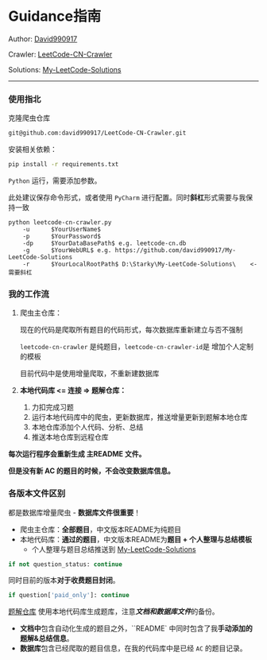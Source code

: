 # Guidance指南

Author: [David990917](https://github.com/david990917)

Crawler: [LeetCode-CN-Crawler](https://github.com/david990917/LeetCode-CN-Crawler)

Solutions: [My-LeetCode-Solutions](https://github.com/david990917/My-LeetCode-Solutions)

---

### 使用指北

克隆爬虫仓库

```bash
git@github.com:david990917/LeetCode-CN-Crawler.git
```

安装相关依赖：

```bash
pip install -r requirements.txt
```

`Python` 运行，需要添加参数。

此处建议保存命令形式，或者使用 `PyCharm` 进行配置。同时**斜杠**形式需要与我保持一致

```
python leetcode-cn-crawler.py
	-u		$YourUserName$
	-p		$YourPassword$
	-dp		$YourDataBasePath$ e.g. leetcode-cn.db
	-g		$YourWebURL$ e.g. https://github.com/david990917/My-LeetCode-Solutions
	-r      $YourLocalRootPath$ D:\Starky\My-LeetCode-Solutions\    <-需要斜杠
```

### 我的工作流

1. 爬虫主仓库：

   现在的代码是爬取所有题目的代码形式，每次数据库重新建立与否不强制

   `leetcode-cn-crawler` 是纯题目，`leetcode-cn-crawler-id`是 增加个人定制的模板

   目前代码中是使用增量爬取，不重新建数据库

2. **本地代码库 <= 连接 => 题解仓库：**

   1. 力扣完成习题
   2. 运行本地代码库中的爬虫，更新数据库，推送增量更新到题解本地仓库
   3. 本地仓库添加个人代码、分析、总结
   4. 推送本地仓库到远程仓库

**每次运行程序会重新生成 主README 文件。**

**但是没有新 AC 的题目的时候，不会改变数据库信息。**

### 各版本文件区别

都是数据库增量爬虫 - **数据库文件很重要**！

- 爬虫主仓库：**全部题目**，中文版本README为纯题目
- 本地代码库：**通过的题目**，中文版本README为**题目 + 个人整理与总结模板**
  - 个人整理与题目总结推送到 [My-LeetCode-Solutions](https://github.com/david990917/My-LeetCode-Solutions)

```python
if not question_status: continue
```

同时目前的版本**对于收费题目封闭**。

```python
if question['paid_only']: continue
```

[题解仓库](https://github.com/david990917/My-LeetCode-Solutions) 使用本地代码库生成题库，注意***文档和数据库文件***的备份。

- **文档中**包含自动化生成的题目之外，``README` 中同时包含了我**手动添加的题解&总结信息**。
- **数据库**包含已经爬取的题目信息，在我的代码库中是已经 `AC` 的题目记录。